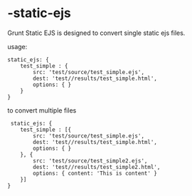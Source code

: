 -static-ejs
================

Grunt Static EJS is designed to convert single static ejs files.

usage:

    static_ejs: {
        test_simple : {
            src: 'test/source/test_simple.ejs',
            dest: 'test//results/test_simple.html',
            options: { }
        }
    }

to convert multiple files

     static_ejs: {
        test_simple : [{
            src: 'test/source/test_simple.ejs',
            dest: 'test//results/test_simple.html',
            options: { }
        }, {
  			src: 'test/source/test_simple2.ejs',
            dest: 'test//results/test_simple2.html',
            options: { content: 'This is content' }
        }]
    }
